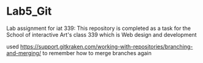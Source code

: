 # Lab5_Git
Lab assignment for iat 339:
This repository is completed as a task for the School of interactive Art's class 339 
which is Web design and development 


used https://support.gitkraken.com/working-with-repositories/branching-and-merging/ to remember how to merge branches again
